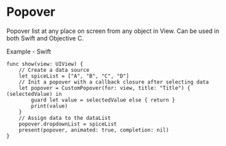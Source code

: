 # Popover
Popover list at any place on screen from any object in View.
Can be used in both Swift and Objective C.


Example - Swift
```
func show(view: UIView) {
    // Create a data source
    let spiceList = ["A", "B", "C", "D"]
    // Init a popover with a callback closure after selecting data
    let popover = CustomPopover(for: view, title: "Title") { (selectedValue) in
        guard let value = selectedValue else { return }
        print(value)
    }
    // Assign data to the dataList
    popover.dropdownList = spiceList
    present(popover, animated: true, completion: nil)
}
```
